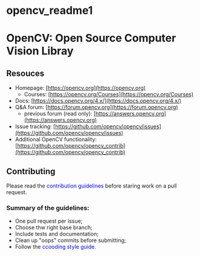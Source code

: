 # opencv_readme1
# OpenCV: Open Source Computer Vision Libray
## Resouces
* Homepage: [https://opencv.org](https://opencv.org)
    * Courses: [https://opencv.org/Courses](https://opencv.org/Courses)
* Docs: [https://docs.opencv.org/4.x/](https://docs.opencv.org/4.x/)
* Q&A forum: [https://forum.opencv.org](https://forum.opencv.org)
    * previous forum (read only): [https://answers.opencv.org](https://answers.opencv.org)
* Issue tracking: [https://github.com/opencv/opencv/issues](https://github.com/opencv/opencv/issues)
* Additional OpenCV functionality: [https://github.com/opencv/opencv_contrib](https://github.com/opencv/opencv_contrib)<br>
## Contributing
Please read the <span style="color:blue">contribution guidelines</span>
 before staring work on a pull request.<br>
### Summary of the guidelines:
* One pull request per issue;
* Choose thw right base branch;
* Include tests and documentation;
* Clean up "oops" commits before submitting;
* Follow the <span style="color:blue">ccooding style guide.</span>